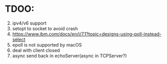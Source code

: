 # TDOO:
2. ipv4/v6 support
3. setopt to socket to avoid crash
5. https://www.ibm.com/docs/en/i/7.1?topic=designs-using-poll-instead-select
6. epoll is not supported by macOS
7. deal with client closed
8. async send back in echoServer(async in TCPServer?)